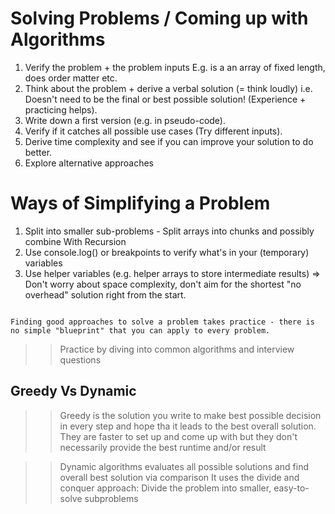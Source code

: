 # Solving Problems / Coming up with Algorithms

1. Verify the problem + the problem inputs E.g. is a an array of fixed length, does order matter etc.
2. Think about the problem + derive a verbal solution (= think loudly) i.e. Doesn't need to be the final or best possible solution! (Experience + practicing helps).
3. Write down a first version (e.g. in pseudo-code).
4. Verify if it catches all possible use cases (Try different inputs).
5. Derive time complexity and see if you can improve your solution to do better.
6. Explore alternative approaches

# Ways of Simplifying a Problem

1. Split into smaller sub-problems - Split arrays into chunks and possibly combine With Recursion
2. Use console.log() or breakpoints to verify what's in your (temporary) variables
3. Use helper variables (e.g. helper arrays to store intermediate results) => Don't worry about space complexity, don't aim for the shortest "no overhead" solution right from the start.

```

Finding good approaches to solve a problem takes practice - there is no simple "blueprint" that you can apply to every problem.

```

>> Practice by diving into common algorithms and interview questions

## Greedy Vs Dynamic

>> Greedy is the solution you write to make best possible decision in every step and hope tha it leads to the best overall solution.
>> They are faster to set up and come up with but they don't necessarily provide the best runtime and/or result

>> Dynamic algorithms evaluates all possible solutions and find overall best solution via comparison
>> It uses the divide and conquer approach: Divide the problem into smaller, easy-to-solve subproblems

